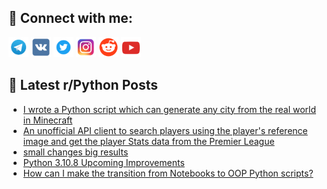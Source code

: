## 🔎 Connect with me:
[<img src="https://github.com/bullbesh/bullbesh/blob/main/images/Telegram.png" width="32" height="32" />](https://t.me/bullbesh)
[<img src="https://github.com/bullbesh/bullbesh/blob/main/images/VK.png" width="32" height="32" />](https://vk.com/bullbesh)
[<img src="https://github.com/bullbesh/bullbesh/blob/main/images/Twitter.png" width="32" height="32" />](https://twitter.com/bullbesh1)
[<img src="https://github.com/bullbesh/bullbesh/blob/main/images/Instagram.png" width="32" height="32" />](https://www.instagram.com/bullbesh)
[<img src="https://github.com/bullbesh/bullbesh/blob/main/images/Reddit.png" width="32" height="32" />](https://www.reddit.com/user/bullbesh)
[<img src="https://github.com/bullbesh/bullbesh/blob/main/images/YouTube.png" width="32" height="32" />](https://www.youtube.com/channel/UCtfjRs6uzgq5mfm8S06WTcg)

## 📕 Latest r/Python Posts
<!-- BLOG-POST-LIST:START -->
- [I wrote a Python script which can generate any city from the real world in Minecraft](https://www.reddit.com/r/Python/comments/xtmxsp/i_wrote_a_python_script_which_can_generate_any/)
- [An unofficial API client to search players using the player&#39;s reference image and get the player Stats data from the Premier League](https://www.reddit.com/r/Python/comments/xtlp6u/an_unofficial_api_client_to_search_players_using/)
- [small changes big results](https://www.reddit.com/r/Python/comments/xtlec8/small_changes_big_results/)
- [Python 3.10.8 Upcoming Improvements](https://www.reddit.com/r/Python/comments/xtkib4/python_3108_upcoming_improvements/)
- [How can I make the transition from Notebooks to OOP Python scripts?](https://www.reddit.com/r/Python/comments/xtjbz8/how_can_i_make_the_transition_from_notebooks_to/)
<!-- BLOG-POST-LIST:END -->

